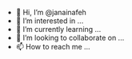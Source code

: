 - 👋 Hi, I’m @janainafeh
- 👀 I’m interested in ...
- 🌱 I’m currently learning ...
- 💞️ I’m looking to collaborate on ...
- 📫 How to reach me ...

<!---
janainafeh/janainafeh is a ✨ special ✨ repository because its `README.md` (this file) appears on your GitHub profile.
You can click the Preview link to take a look at your changes.
--->
